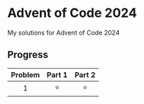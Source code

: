 # Advent of Code 2024
My solutions for Advent of Code 2024

## Progress
| **Problem** | **Part 1** | **Part 2** |
|:-----------:|:----------:|:----------:|
|      1      |    ⭐    |    ⭐    |
